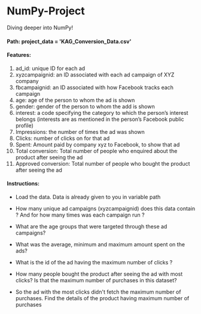 # NumPy-Project
Diving deeper into NumPy!

#### Path: project_data = 'KAG_Conversion_Data.csv'

#### Features:

1. ad_id:    unique ID for each ad
2. xyzcampaignid:    an ID associated with each ad campaign of XYZ company
3. fbcampaignid:    an ID associated with how Facebook tracks each campaign
4. age:    age of the person to whom the ad is shown
5. gender:    gender of the person to whom the add is shown
6. interest:    a code specifying the category to which the person’s interest belongs (interests are as mentioned in the person’s Facebook public profile)
7. Impressions:    the number of times the ad was shown
8. Clicks:    number of clicks on for that ad
9. Spent:    Amount paid by company xyz to Facebook, to show that ad
10. Total conversion:    Total number of people who enquired about the product after seeing the ad
11. Approved conversion:    Total number of people who bought the product after seeing the ad

#### Instructions:

- Load the data. Data is already given to you in variable path

- How many unique ad campaigns (xyzcampaignid) does this data contain ? And for how many times was each campaign run ?

- What are the age groups that were targeted through these ad campaigns?

- What was the average, minimum and maximum amount spent on the ads?

- What is the id of the ad having the maximum number of clicks ?

- How many people bought the product after seeing the ad with most clicks? Is that the maximum number of purchases in this dataset?

- So the ad with the most clicks didn't fetch the maximum number of purchases. Find the details of the product having maximum number of purchases
